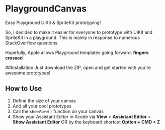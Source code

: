 # PlaygroundCanvas
Easy Playground UIKit &amp; SpriteKit prototyping!

So, I decided to make it easier for everyone to prototype with UIKit and SpriteKit in a playground. This is mainly in response to numerous StackOverflow questions.

Hopefully, Apple allows Playground templates going forward. **fingers crossed**

##Installation 
Just download the ZIP, open and get started with you're awesome prototypes!

## How to Use
1. Define the size of your canvas
2. Add all your cool prototypes
3. Call the `showView()` function on your canvas
4. Show your Assistant Editor in Xcode via **View** > **Assistant Editor** > **Show Assistant Editor** OR by the keyboard shortcut **Option + CMD + Z**

